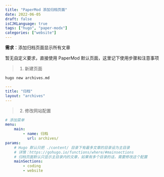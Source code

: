```yaml
---
title: "PaperMod 添加归档页面"
date: 2022-06-05
draft: false
isCJKLanguage: true
tags: ["hugo", "paper-modx"]
categories: ["website"]
---
```


**需求**：添加归档页面显示所有文章

暂无自定义要求，直接使用 PaperMod 默认页面，这里记下使用步骤和注意事项

> 1. 新建页面
```shell
hugo new archives.md
```
```yml { title="./content/archives.md" }
---
title: "归档"
layout: "archives"
---
```
> 2. 修改网站配置
```yml { title="./config.yml" }
# 添加菜单
menu:
    main:
        - name: 归档
          url: archives/
params:
    # Hugo 默认只把 ./content/ 目录下有最多文章的目录设为主目录
    # 详情：https://gohugo.io/functions/where/#mainsections
    # 归档页面默认只显示主目录内的文章，如果有多个目录的话，需要修改这个配置
    mainSections:
        - coding
        - website          
```
